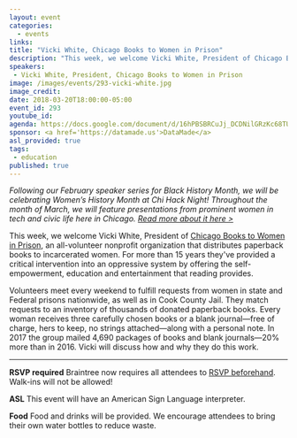```yaml
---
layout: event
categories: 
  - events
links:
title: "Vicki White, Chicago Books to Women in Prison"
description: "This week, we welcome Vicki White, President of Chicago Books to Women in Prison, an all-volunteer nonprofit organization that distributes paperback books to incarcerated women. For more than 15 years they’ve provided a critical intervention into an oppressive system by offering the self-empowerment, education and entertainment that reading provides."
speakers:
 - Vicki White, President, Chicago Books to Women in Prison
image: /images/events/293-vicki-white.jpg
image_credit: 
date: 2018-03-20T18:00:00-05:00
event_id: 293
youtube_id: 
agenda: https://docs.google.com/document/d/16hPBSBRCuJj_DCDNilGRzKc68TUq2A6HB8zBZ_ilVuM/edit#
sponsor: <a href='https://datamade.us'>DataMade</a>
asl_provided: true
tags: 
 - education
published: true
---
```


*Following our February speaker series for Black History Month, we will be celebrating Women’s History Month at Chi Hack Night! Throughout the month of March, we will feature presentations from prominent women in tech and civic life here in Chicago. [Read more about it here >](https://chihacknight.org/blog/2018/03/06/womens-history-month-speaker-series.html)*

This week, we welcome Vicki White, President of [Chicago Books to Women in Prison](https://chicagobwp.org/), an all-volunteer nonprofit organization that distributes paperback books to incarcerated women. For more than 15 years they've provided a critical intervention into an oppressive system by offering the self-empowerment, education and entertainment that reading provides.

Volunteers meet every weekend to fulfill requests from women in state and Federal prisons nationwide, as well as in Cook County Jail. They match requests to an inventory of thousands of donated paperback books. Every woman receives three carefully chosen books or a blank journal—free of charge, hers to keep, no strings attached—along with a personal note. In 2017 the group mailed 4,690 packages of books and blank journals—20% more than in 2016. Vicki will discuss how and why they do this work.

---

**RSVP required** Braintree now requires all attendees to [RSVP beforehand](https://www.eventbrite.com/e/chi-hack-night-registration-41703945624). Walk-ins will not be allowed!

**ASL** This event will have an American Sign Language interpreter.

**Food** Food and drinks will be provided. We encourage attendees to bring their own water bottles to reduce waste.